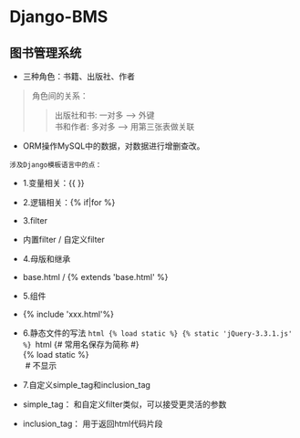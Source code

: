 # Django-BMS
## 图书管理系统

* 三种角色：书籍、出版社、作者 <br>
>角色间的关系： <br>
>>出版社和书: 一对多    --> 外键 <br>
>>书和作者:   多对多    --> 用第三张表做关联 <br>
		
* ORM操作MySQL中的数据，对数据进行增删查改。 <br>

`涉及Django模板语言中的点：` <br>
* 1.变量相关：{{ }}
* 2.逻辑相关：{% if|for %}
* 3.filter
*	内置filter / 自定义filter
* 4.母版和继承
* 	base.html / {% extends 'base.html' %}
* 5.组件
* 	{% include 'xxx.html'%}
* 6.静态文件的写法
		```html
		{% load static %}
		{% static 'jQuery-3.3.1.js' %}
		```html
		{# 常用名保存为简称 #} <br>
		{% load static %} <br>
		<img src="{% static '111.jpg' as xiaomao %}" alt=""> # 不显示 <br>
		<img src="{{ xiaomao }}" alt=""> <br>
		
* 7.自定义simple_tag和inclusion_tag  <br>
* 	simple_tag： 和自定义filter类似，可以接受更灵活的参数 <br>
* 	inclusion_tag： 用于返回html代码片段 <br>
